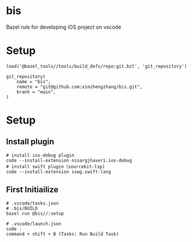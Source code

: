 # bis
Bazel rule for developing iOS project on vscode

# Setup
```WORKSPACE
load('@bazel_tools//tools/build_defs/repo:git.bzl', 'git_repository')

git_repository(
    name = "bis",
    remote = "git@github.com:xinzhengzhang/bis.git",
    branh = "main",
)
```

# Setup

## Install plugin
```
# install ios-debug plugin
code --install-extension nisargjhaveri.ios-debug
# install swift plugin（sourcekit-lsp)
code --install-extension sswg.swift-lang

```

## First Initiailize
```
# .vscode/tasks.json
# .bis/BUILD
bazel run @bis//:setup

# .vscode/launch.json
code .
command + shift + B (Tasks: Run Build Task)
```
